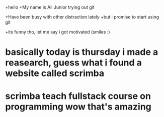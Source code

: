 +hello
+My name is Ali Junior 
trying out git

+Have been busy with other distraction lately
  +but i promise to start using git

   +its funny tho, let me say i got motivated (smiles :)
# basically today is thursday i made a reasearch, guess what i found a website called scrimba 
# scrimba teach fullstack course on programming wow that's amazing 
